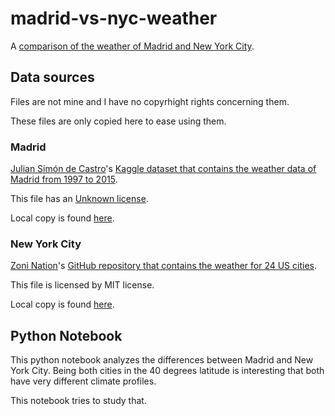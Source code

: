 # madrid-vs-nyc-weather
A [comparison of the weather of Madrid and New York City](/weather.ipynb).

## Data sources

Files are not mine and I have no copyrhight rights concerning them.

These files are only copied here to ease using them. 

### Madrid

[Julian Simón de Castro](https://www.kaggle.com/juliansimon)'s [Kaggle dataset that contains the weather data of Madrid from 1997 to 2015](https://www.kaggle.com/juliansimon/weather_madrid_lemd_1997_2015.csv).

This file has an [Unknown license](https://www.kaggle.com/juliansimon/weather_madrid_lemd_1997_2015.csv/metadata).

Local copy is found [here](/data/madrid-weather.csv).

### New York City

[Zoni Nation](https://github.com/zonination)'s [GitHub repository that contains the weather for 24 US cities](https://github.com/zonination/weather-us).

This file is licensed by MIT license.

Local copy is found [here](/data/nyc-weather.csv).

## Python Notebook

This python notebook analyzes the differences between Madrid and New York City. Being both cities in the 40 degrees latitude is interesting that both have very different climate profiles.

This notebook tries to study that.


